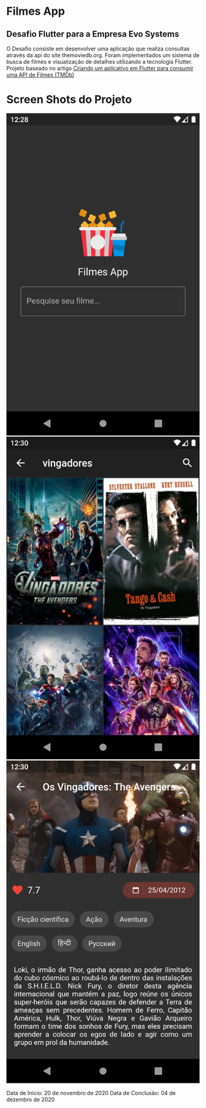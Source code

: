 # Filmes App
## Desafio Flutter para a Empresa Evo Systems

 O Desafio consiste em desenvolver uma aplicação que realiza consultas através da api do site themoviedb.org.
Foram implementados um sistema de busca de filmes e visualização de detalhes utilizando a tecnologia Flutter.
Projeto baseado no artigo [Criando um aplicativo em Flutter para consumir uma API de Filmes (TMDb)](https://medium.com/flutter-comunidade-br/criando-um-aplicativo-em-flutter-para-consumir-uma-api-de-filmes-tmdb-2b5a9982bfcd)


# Screen Shots do Projeto
![Tela Inicial](screenshots/screenshot01.png?raw=false "Tela Inicial")
![Tela de Resultados](screenshots/screenshot02.png?raw=false "Tela de Resultados")
![Tela de Detalhes do Filme](screenshots/screenshot03.png?raw=false "Tela de Detalhes do Filme")



Data de Início: 20 de novembro de 2020
Data de Conclusão: 04 de dezembro de 2020
